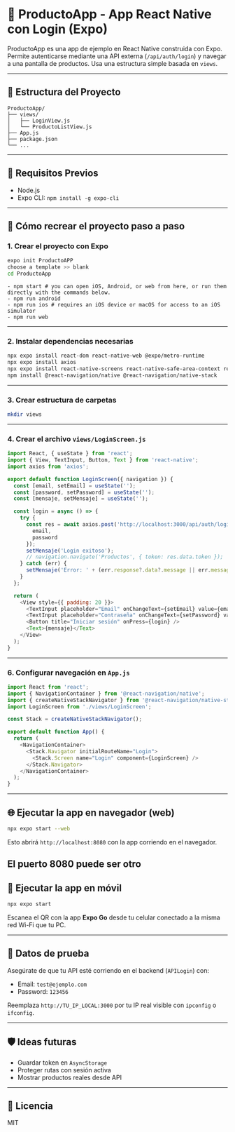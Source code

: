 # 📱 ProductoApp - App React Native con Login (Expo)

ProductoApp es una app de ejemplo en React Native construida con Expo. Permite autenticarse mediante una API externa (`/api/auth/login`) y navegar a una pantalla de productos. Usa una estructura simple basada en `views`.

---

## 📁 Estructura del Proyecto

```
ProductoApp/
├── views/
│   ├── LoginView.js
│   └── ProductoListView.js
├── App.js
├── package.json
└── ...
```

---

## 🚧 Requisitos Previos

- Node.js
- Expo CLI: `npm install -g expo-cli`

---

## 🚀 Cómo recrear el proyecto paso a paso

### 1. Crear el proyecto con Expo

```bash
expo init ProductoAPP
choose a template >> blank
cd ProductoApp
```

```información necesaria para ejecutar la app
- npm start # you can open iOS, Android, or web from here, or run them directly with the commands below.
- npm run android
- npm run ios # requires an iOS device or macOS for access to an iOS simulator
- npm run web
```

---

### 2. Instalar dependencias necesarias

```bash
npx expo install react-dom react-native-web @expo/metro-runtime
npx expo install axios
npx expo install react-native-screens react-native-safe-area-context react-native-gesture-handler react-native-reanimated
npm install @react-navigation/native @react-navigation/native-stack
```

---

### 3. Crear estructura de carpetas

```bash
mkdir views
```

---

### 4. Crear el archivo `views/LoginScreen.js`

```js
import React, { useState } from 'react';
import { View, TextInput, Button, Text } from 'react-native';
import axios from 'axios';

export default function LoginScreen({ navigation }) {
  const [email, setEmail] = useState('');
  const [password, setPassword] = useState('');
  const [mensaje, setMensaje] = useState('');

  const login = async () => {
    try {
      const res = await axios.post('http://localhost:3000/api/auth/login', {
        email,
        password
      });
      setMensaje('Login exitoso');
      // navigation.navigate('Productos', { token: res.data.token });
    } catch (err) {
      setMensaje('Error: ' + (err.response?.data?.message || err.message));
    }
  };

  return (
    <View style={{ padding: 20 }}>
      <TextInput placeholder="Email" onChangeText={setEmail} value={email} />
      <TextInput placeholder="Contraseña" onChangeText={setPassword} value={password} secureTextEntry />
      <Button title="Iniciar sesión" onPress={login} />
      <Text>{mensaje}</Text>
    </View>
  );
}
```

---

### 6. Configurar navegación en `App.js`

```js
import React from 'react';
import { NavigationContainer } from '@react-navigation/native';
import { createNativeStackNavigator } from '@react-navigation/native-stack';
import LoginScreen from './views/LoginScreen';

const Stack = createNativeStackNavigator();

export default function App() {
  return (
    <NavigationContainer>
      <Stack.Navigator initialRouteName="Login">
        <Stack.Screen name="Login" component={LoginScreen} />
      </Stack.Navigator>
    </NavigationContainer>
  );
}
```

---

## 🌐 Ejecutar la app en navegador (web)

```bash
npx expo start --web
```

Esto abrirá `http://localhost:8080` con la app corriendo en el navegador.

El puerto 8080 puede ser otro
---

## 📲 Ejecutar la app en móvil

```bash
npx expo start
```

Escanea el QR con la app **Expo Go** desde tu celular conectado a la misma red Wi-Fi que tu PC.

---

## 🧪 Datos de prueba

Asegúrate de que tu API esté corriendo en el backend (`APILogin`) con:

- Email: `test@ejemplo.com`
- Password: `123456`

Reemplaza `http://TU_IP_LOCAL:3000` por tu IP real visible con `ipconfig` o `ifconfig`.

---

## 🛡️ Ideas futuras

- Guardar token en `AsyncStorage`
- Proteger rutas con sesión activa
- Mostrar productos reales desde API

---

## 📄 Licencia

MIT